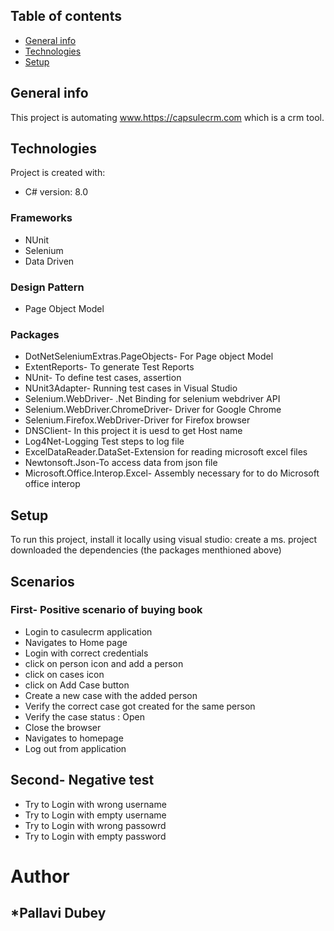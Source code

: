 ## Table of contents
* [General info](#general-info)
* [Technologies](#technologies)
* [Setup](#setup)

## General info
This project is automating www.https://capsulecrm.com which is a crm tool.
	
## Technologies
Project is created with:
* C# version: 8.0
### Frameworks
* NUnit 
* Selenium
* Data Driven
### Design Pattern
* Page Object Model
### Packages
* DotNetSeleniumExtras.PageObjects- For Page object Model
* ExtentReports- To generate Test Reports
* NUnit- To define test cases, assertion
* NUnit3Adapter- Running test cases in Visual Studio
* Selenium.WebDriver- .Net Binding for selenium webdriver API
* Selenium.WebDriver.ChromeDriver- Driver for Google Chrome
* Selenium.Firefox.WebDriver-Driver for Firefox browser
* DNSClient- In this project it is uesd to get Host name
* Log4Net-Logging Test steps to log file
* ExcelDataReader.DataSet-Extension for reading microsoft excel files
* Newtonsoft.Json-To access data from json file
* Microsoft.Office.Interop.Excel- Assembly necessary for to do Microsoft office interop
	
## Setup
To run this project, install it locally using visual studio:
create a ms. project
downloaded the dependencies (the packages menthioned above)

## Scenarios
### First- Positive scenario of buying book

* Login to casulecrm application
* Navigates to Home page
* Login with correct credentials
* click on person icon and add a person
* click on cases icon
* click on Add Case button
* Create a new case with the added person
* Verify the correct case got created for the same person
* Verify the case status : Open
* Close the browser
* Navigates to homepage
* Log out from application

## Second- Negative test

* Try to Login with wrong username
* Try to Login with empty username
* Try to Login with wrong passowrd
* Try to Login with empty password
# Author 
 ## *Pallavi Dubey
